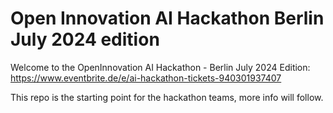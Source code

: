 # Open Innovation AI Hackathon Berlin July 2024 edition

Welcome to the OpenInnovation AI Hackathon - Berlin July 2024 Edition: https://www.eventbrite.de/e/ai-hackathon-tickets-940301937407

This repo is the starting point for the hackathon teams, more info will follow.
